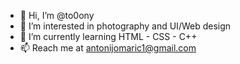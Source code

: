 - 👋 Hi, I’m @to0ony
- 👀 I’m interested in photography and UI/Web design
- 🌱 I’m currently learning HTML - CSS - C++
- 📫 Reach me at antonijomaric1@gmail.com

<!---
to0ony/to0ony is a ✨ special ✨ repository because its `README.md` (this file) appears on your GitHub profile.
You can click the Preview link to take a look at your changes.
--->
